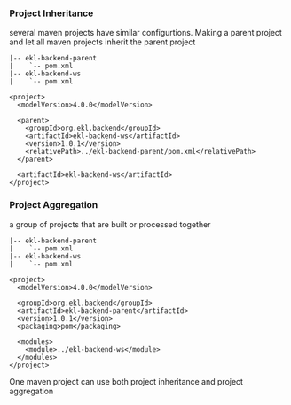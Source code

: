 ### Project Inheritance
several maven projects have similar configurtions. Making a parent project and let all maven projects inherit the parent project
````
|-- ekl-backend-parent
|    `-- pom.xml
|-- ekl-backend-ws
|    `-- pom.xml
````
````
<project>
  <modelVersion>4.0.0</modelVersion>
 
  <parent>
    <groupId>org.ekl.backend</groupId>
    <artifactId>ekl-backend-ws</artifactId>
    <version>1.0.1</version>
    <relativePath>../ekl-backend-parent/pom.xml</relativePath>
  </parent>
 
  <artifactId>ekl-backend-ws</artifactId>
</project>
````

### Project Aggregation
a group of projects that are built or processed together
````
|-- ekl-backend-parent
|    `-- pom.xml
|-- ekl-backend-ws
|    `-- pom.xml
````
````
<project>
  <modelVersion>4.0.0</modelVersion>
 
  <groupId>org.ekl.backend</groupId>
  <artifactId>ekl-backend-parent</artifactId>
  <version>1.0.1</version>
  <packaging>pom</packaging>
 
  <modules>
    <module>../ekl-backend-ws</module>
  </modules>
</project>
````
One maven project can use both project inheritance and project aggregation
